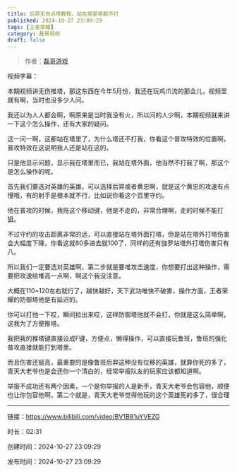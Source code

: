 ```yaml
---
title: 后羿无伤点塔教程，站在塔里塔都不打
published: 2024-10-27 23:09:29
tags: [王者荣耀]
category: 磊哥视频
draft: false
---
```



> 作者：[磊哥游戏](https://space.bilibili.com/268941858?spm_id_from=333.788.upinfo.head.click)

视频字幕：

本期视频讲无伤推塔，那这东西在今年5月份，我还在玩鸡爪流的那会儿，视频里就有啊，当时也没多少人问。

我还以为人人都会啊，啊原来是当时我没有火，所以问的人少啊，本期视频就来讲一下这个怎么操作，还有大家的疑问。

这一问一啊，这都站在塔里了，为什么塔还不打我，你看这个普攻特效的位置啊，普攻特效在这说明我人还是站在这的。

只是他显示问题，显示我在塔里而已，我站在塔外面，他当然不打我了啊，那这个是怎么操作的呢。

首先我们要选对英雄的英雄，可以选择后羿或者黄忠啊，就是这个黄忠的攻速有点慢哦，有的射手是根本就不行，比如说你看这个百里守约。

他在普攻的时候，我拖这个移动键，他是不走的，非常合理啊，走的时候不能打狙。

不过守约的攻击距离非常的远，可以直接站在塔外面打塔，但是站在塔外打塔伤害会大幅度下降，你看这就80多进去就100了，同样的还有伽罗站塔外打塔伤害只有八。

所以我们一定要选对英雄啊，第二步就是要堆攻击速度，你想要打出这种操作，需要把攻速给堆高一点啊，啊这个我没注意。

大概在110~120左右就行了，越快越好，天下武功唯快不破害，操作方面，王者荣耀的防御塔他是有延迟的。

你可以打他一下哎，瞬间拉出来哎，这样防御塔他就不会打，你就是这么简单啊，这我为了方便推塔。

我把我的推塔键直接设成F键，方便点，懒得操作，可以直接玩鲁班，鲁班的强化普攻直接就能打到塔里。

而且伤害还挺高，最重要的是像鲁班后羿这种没有位移的英雄，就算你死的多了，青天大老爷也是会还你一个清白的，经常举报队友的玩家应该都知道啊。

举报不成功还有两个因素，一个是你举报的人是新手，青天大老爷会包容他，顺便也让你包容他啊，第二个就是，青天大老爷觉得他玩的这个英雄死的多了，很合理

---


链接：https://www.bilibili.com/video/BV1B81uYVEZG



时长：02:31

创建时间：2024-10-27 23:09:29

发布时间：2024-10-27 23:09:29
